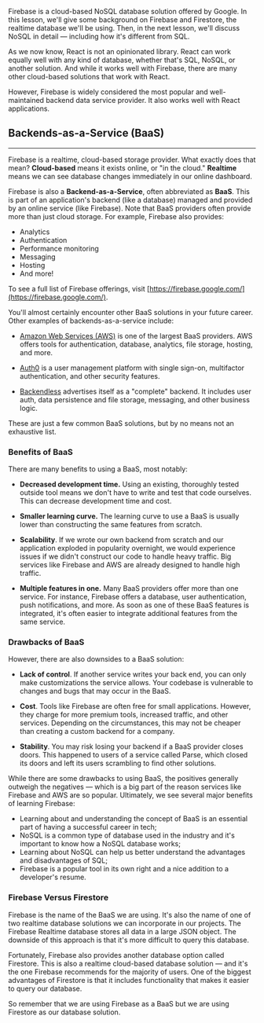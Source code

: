 Firebase is a cloud-based NoSQL database solution offered by Google. In this lesson, we'll give some background on Firebase and Firestore, the realtime database we'll be using. Then, in the next lesson, we'll discuss NoSQL in detail — including how it's different from SQL.

As we now know, React is not an opinionated library. React can work equally well with any kind of database, whether that's SQL, NoSQL, or another solution. And while it works well with Firebase, there are many other cloud-based solutions that work with React.

However, Firebase is widely considered the most popular and well-maintained backend data service provider. It also works well with React applications.

## Backends-as-a-Service (BaaS)
---

Firebase is a realtime, cloud-based storage provider. What exactly does that mean? **Cloud-based** means it exists online, or "in the cloud." **Realtime** means we can see database changes immediately in our online dashboard.

Firebase is also a **Backend-as-a-Service**, often abbreviated as **BaaS**. This is part of an application's backend (like a database) managed and provided by an online service (like Firebase). Note that BaaS providers often provide more than just cloud storage. For example, Firebase also provides:

* Analytics
* Authentication
* Performance monitoring
* Messaging
* Hosting
* And more!

To see a full list of Firebase offerings, visit [https://firebase.google.com/](https://firebase.google.com/).

You'll almost certainly encounter other BaaS solutions in your future career. Other examples of backends-as-a-service include:

* [Amazon Web Services (AWS)](https://aws.amazon.com/products/frontend-web-mobile/) is one of the largest BaaS providers. AWS offers tools for authentication, database, analytics, file storage, hosting, and more.

* [Auth0](https://auth0.com/) is a user management platform with single sign-on, multifactor authentication, and other security features.

* [Backendless](https://backendless.com/) advertises itself as a "complete" backend. It includes user auth, data persistence and file storage, messaging, and other business logic.

These are just a few common BaaS solutions, but by no means not an exhaustive list.

### Benefits of BaaS

There are many benefits to using a BaaS, most notably:

* **Decreased development time.** Using an existing, thoroughly tested outside tool means we don't have to write and test that code ourselves. This can decrease development time and cost.

* **Smaller learning curve.** The learning curve to use a BaaS is usually lower than constructing the same features from scratch.

* **Scalability**. If we wrote our own backend from scratch and our application exploded in popularity overnight, we would experience issues if we didn't construct our code to handle heavy traffic. Big services like Firebase and AWS are already designed to handle high traffic.

* **Multiple features in one.** Many BaaS providers offer more than one service. For instance, Firebase offers a database, user authentication, push notifications, and more. As soon as one of these BaaS features is integrated, it's often easier to integrate additional features from the same service.

### Drawbacks of BaaS

However, there are also downsides to a BaaS solution:

* **Lack of control**. If another service writes your back end, you can only make customizations the service allows. Your codebase is vulnerable to changes and bugs that may occur in the BaaS.

* **Cost**. Tools like Firebase are often free for small applications. However, they charge for more premium tools, increased traffic, and other services. Depending on the circumstances, this may not be cheaper than creating a custom backend for a company.

* **Stability**. You may risk losing your backend if a BaaS provider closes doors. This happened to users of a service called Parse, which closed its doors and left its users scrambling to find other solutions.

While there are some drawbacks to using BaaS, the positives generally outweigh the negatives — which is a big part of the reason services like Firebase and AWS are so popular. Ultimately, we see several major benefits of learning Firebase:

* Learning about and understanding the concept of BaaS is an essential part of having a successful career in tech;
* NoSQL is a common type of database used in the industry and it's important to know how a NoSQL database works;
* Learning about NoSQL can help us better understand the advantages and disadvantages of SQL;
* Firebase is a popular tool in its own right and a nice addition to a developer's resume.

### Firebase Versus Firestore

Firebase is the name of the BaaS we are using. It's also the name of one of two realtime database solutions we can incorporate in our projects. The Firebase Realtime database stores all data in a large JSON object. The downside of this approach is that it's more difficult to query this database.

Fortunately, Firebase also provides another database option called Firestore. This is also a realtime cloud-based database solution — and it's the one Firebase recommends for the majority of users. One of the biggest advantages of Firestore is that it includes functionality that makes it easier to query our database.

So remember that we are using Firebase as a BaaS but we are using Firestore as our database solution.